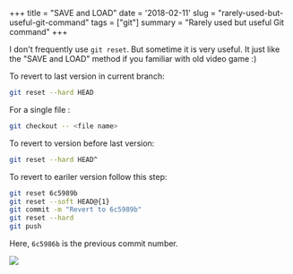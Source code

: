 +++
title = "SAVE and LOAD"
date = '2018-02-11'
slug = "rarely-used-but-useful-git-command"
tags = ["git"]
summary = "Rarely used but useful Git command"
+++

I don't frequently use `git reset`. But sometime it is very useful. It just like the "SAVE and LOAD" method if you familiar with old video game :)

To revert to last version in current branch: 

```bash
git reset --hard HEAD
```

For a single file :

```bash
git checkout -- <file name>
```

To revert to version before last version:

```bash
git reset --hard HEAD^
```

To revert to eariler version follow this step:

```bash
git reset 6c5989b 
git reset --soft HEAD@{1}
git commit -m "Revert to 6c5989b"
git reset --hard
git push
```
Here, `6c5986b` is the previous commit number.

![](http://files.explosm.net/comics/comicsavegamenew.png)
